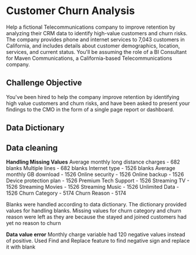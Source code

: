 # Customer Churn Analysis
Help a fictional Telecommunications company to improve retention by analyzing their CRM data to identify high-value customers and churn risks. The company provides phone and internet services to 7,043 customers in California, and includes details about customer demographics, location, services, and current status. You'll be assuming the role of a BI Consultant for Maven Communications, a California-based Telecommunications company.
## Challenge Objective
You've been hired to help the company improve retention by identifying high value customers and churn risks, and have been asked to present your findings to the CMO in the form of a single page report or dashboard.
## Data Dictionary

## Data cleaning

**Handling Missing Values**
Average monthly long distance charges - 682 blanks
Multiple lines - 682 blanks
Internet type - 1526 blanks
Average monthly GB download - 1526
Online security - 1526
Online backup - 1526
Device protection plan - 1526
Premium Tech Support - 1526
Streaming TV - 1526
Streaming Movies - 1526
Streaming Music - 1526
Unlimited Data - 1526
Churn Category - 5174
Churn Reason - 5174

Blanks were handled according to data dictionary. The dictionary provided values for handling blanks. Missing values for churn category and churn reason were left as they are because the stayed and joined customers had yet no reason to churn

**Data value error**
Monthly charge variable had 120 negative values instead of positive. Used Find and Replace feature to find negative sign and replace it with blank


